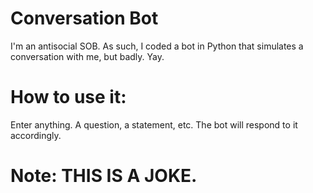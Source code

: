 # Conversation Bot
 I'm an antisocial SOB. As such, I coded a bot in Python that simulates a conversation with me, but badly. Yay.

 # How to use it:
 Enter anything. A question, a statement, etc. The bot will respond to it accordingly.

# Note: THIS IS A JOKE.